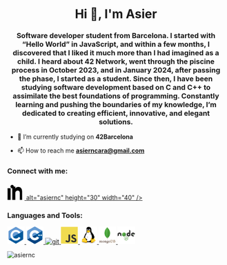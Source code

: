 <h1 align="center">Hi 👋, I'm Asier</h1>
<h3 align="center">Software developer student from Barcelona. I started with “Hello World” in JavaScript, and within a few months, I discovered that I liked it much more than I had imagined as a child. I heard about 42 Network, went through the piscine process in October 2023, and in January 2024, after passing the phase, I started as a student. Since then, I have been studying software development based on C and C++ to assimilate the best foundations of programming.
Constantly learning and pushing the boundaries of my knowledge, I’m dedicated to creating efficient, innovative, and elegant solutions. 
</h3>

- 🔭 I’m currently studying on **42Barcelona**

- 📫 How to reach me **asierncara@gmail.com**

<h3 align="left">Connect with me:</h3>
<p align="left">
<a href="https://linkedin.com/in/asiernc" target="blank">
  <svg xmlns="http://www.w3.org/2000/svg" viewBox="0 0 512 512" width="40" height="40">
  <path d="M100.28 512H9.8V165h90.48zm45.32-343.9c-28.2 0-51.2-23-51.2-51.2s23-51.2 51.2-51.2 51.2 23 51.2 51.2-22.99 51.2-51.2 51.2zm318.4 343.9h-90.48v-196c0-46.6-18.34-78.3-64.27-78.3-35.3 0-56.23 23.8-65.47 46.7-3.47 8.3-4.34 19.9-4.34 31.3v196h-90.48v-392h90.48v56.4c12.6-19.4 35.6-47.8 88.4-47.8 64.6 0 113.9 42.5 113.9 134.1v250.3z"/>
</svg>
alt="asiernc" height="30" width="40" /></a>
</p>

<h3 align="left">Languages and Tools:</h3>
<p align="left"> 
  <a href="https://www.cprogramming.com/" target="_blank" rel="noreferrer">
    <img src="https://raw.githubusercontent.com/devicons/devicon/master/icons/c/c-original.svg" alt="c" width="40" height="40"/>
  </a>
  <a href="https://www.w3schools.com/cpp/" target="_blank" rel="noreferrer">
    <img src="https://raw.githubusercontent.com/devicons/devicon/master/icons/cplusplus/cplusplus-original.svg" alt="cplusplus" width="40" height="40"/>
  </a>
  <a href="https://git-scm.com/" target="_blank" rel="noreferrer">
    <img src="https://www.vectorlogo.zone/logos/git-scm/git-scm-icon.svg" alt="git" width="40" height="40"/>
  </a>
  <a href="https://developer.mozilla.org/en-US/docs/Web/JavaScript" target="_blank" rel="noreferrer">
    <img src="https://raw.githubusercontent.com/devicons/devicon/master/icons/javascript/javascript-original.svg" alt="javascript" width="40" height="40"/>
  </a>
  <a href="https://www.linux.org/" target="_blank" rel="noreferrer">
    <img src="https://raw.githubusercontent.com/devicons/devicon/master/icons/linux/linux-original.svg" alt="linux" width="40" height="40"/>
  </a>
  <a href="https://www.mongodb.com/" target="_blank" rel="noreferrer">
    <img src="https://raw.githubusercontent.com/devicons/devicon/master/icons/mongodb/mongodb-original-wordmark.svg" alt="mongodb" width="40" height="40"/>
  </a>
  <a href="https://nodejs.org" target="_blank" rel="noreferrer">
    <img src="https://raw.githubusercontent.com/devicons/devicon/master/icons/nodejs/nodejs-original-wordmark.svg" alt="nodejs" width="40" height="40"/>
  </a>
</p>

<p><img align="left" src="https://github-readme-stats.vercel.app/api/top-langs?username=asiernc&show_icons=true&locale=en&layout=compact" alt="asiernc" /></p>
